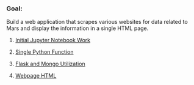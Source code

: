 
### Goal:
Build a web application that scrapes various websites for data related to Mars and display the information in a single HTML page.

1. [Initial Jupyter Notebook Work](https://github.com/rthawkins/web-scraping-mars/blob/master/mission_to_mars.ipynb) 

2. [Single Python Function](https://github.com/rthawkins/web-scraping-mars/blob/master/scrape_mars.py) 

3. [Flask and Mongo Utilization](https://github.com/rthawkins/web-scraping-mars/blob/master/app.py) 

4. [Webpage HTML](https://github.com/rthawkins/web-scraping-mars/blob/master/templates/index.html) 
